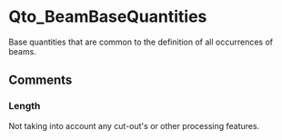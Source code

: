 # Qto_BeamBaseQuantities

Base quantities that are common to the definition of all occurrences of beams.
<!-- end of short definition -->



## Comments

### Length

Not taking into account any cut-out's or other processing features.

